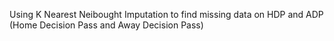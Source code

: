Using K Nearest Neibought Imputation to find missing data on HDP and ADP (Home Decision Pass and Away Decision Pass)
